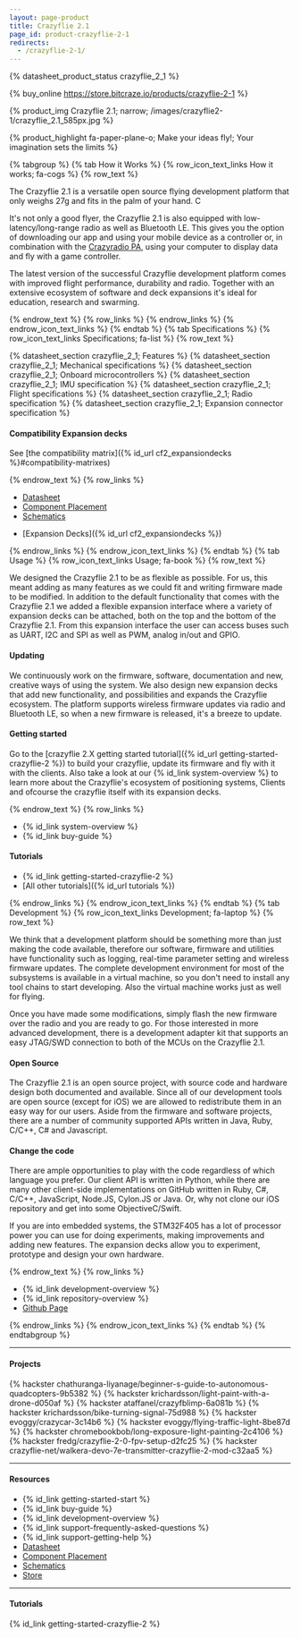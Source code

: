 ```yaml
---
layout: page-product
title: Crazyflie 2.1
page_id: product-crazyflie-2-1
redirects:
  - /crazyflie-2-1/
---
```

{% datasheet_product_status crazyflie_2_1  %}

{% buy_online https://store.bitcraze.io/products/crazyflie-2-1 %}

{% product_img Crazyflie 2.1; narrow;
/images/crazyflie2-1/crazyflie_2.1_585px.jpg
%}





{% product_highlight
fa-paper-plane-o;
Make your ideas fly!; Your imagination sets the limits
%}







{% tabgroup %}
{% tab How it Works %}
{% row_icon_text_links How it works; fa-cogs %}
{% row_text %}

The Crazyflie 2.1 is a versatile open source flying development platform that only weighs 27g and fits in the palm of your hand. C

It's not only a good flyer, the Crazyflie 2.1 is also equipped with low-latency/long-range
radio as well as Bluetooth LE. This gives you the option of downloading our app and using your mobile device as a controller or,
in combination with the [Crazyradio PA](/products/crazyradio-pa/), using your computer to display data and fly with a game
controller.

The latest version of the successful Crazyflie development platform comes with improved flight performance, durability and radio. Together with an extensive ecosystem of software and deck expansions it's ideal for education, research and swarming.



{% endrow_text %}
{% row_links %}
{% endrow_links %}
{% endrow_icon_text_links %}
{% endtab %}
{% tab Specifications %}
{% row_icon_text_links Specifications; fa-list %}
{% row_text %}

{% datasheet_section crazyflie_2_1; Features %}
{% datasheet_section crazyflie_2_1; Mechanical specifications %}
{% datasheet_section crazyflie_2_1; Onboard microcontrollers %}
{% datasheet_section crazyflie_2_1; IMU specification %}
{% datasheet_section crazyflie_2_1; Flight specifications %}
{% datasheet_section crazyflie_2_1; Radio specification %}
{% datasheet_section crazyflie_2_1; Expansion connector specification %}

#### Compatibility Expansion decks
See [the compatibility matrix]({% id_url cf2_expansiondecks %}#compatibility-matrixes)

{% endrow_text %}
{% row_links %}

- [Datasheet](/documentation/hardware/crazyflie_2_1/crazyflie_2_1-datasheet.pdf)
- [Component Placement](/documentation/hardware/crazyflie_2_1/cf2.1_component_placement.pdf)
- [Schematics](/documentation/hardware/crazyflie_2_1/crazyflie_2.1_schematics_rev.b.pdf)
* [Expansion Decks]({% id_url cf2_expansiondecks %})


{% endrow_links %}
{% endrow_icon_text_links %}
{% endtab %}
{% tab Usage %}
{% row_icon_text_links Usage; fa-book %}
{% row_text %}

We designed the Crazyflie 2.1 to be as flexible as possible. For us, this meant adding as many features as we could fit and writing firmware made to be modified. In addition to the default functionality that comes with the Crazyflie 2.1 we added a flexible expansion interface where a variety of expansion
decks can be attached, both on the top and the bottom of the Crazyflie 2.1. From this expansion interface the user can access buses
such as UART, I2C and SPI as well as PWM, analog in/out and GPIO.

#### Updating

We continuously work on the firmware, software, documentation and new, creative ways of using
the system. We also design new expansion decks that add new functionality,
and possibilities and expands the Crazyflie ecosystem.
The platform supports wireless firmware
updates via radio and Bluetooth LE, so when a new firmware is released,
it's a breeze to update.

#### Getting started

Go to the [crazyflie 2.X getting started tutorial]({% id_url getting-started-crazyflie-2 %}) to build your crazyflie, update its firmware and fly with it with the clients. Also take a look at our {% id_link system-overview %} to learn more about the Crazyflie's ecosystem of positioning systems, Clients and ofcourse the crazyflie itself with its expansion decks.



{% endrow_text %}
{% row_links %}

* {% id_link system-overview %}
* {% id_link buy-guide %}
#### Tutorials
* {% id_link getting-started-crazyflie-2 %}
* [All other tutorials]({% id_url tutorials %})

{% endrow_links %}
{% endrow_icon_text_links %}
{% endtab %}
{% tab Development %}
{% row_icon_text_links Development;  fa-laptop %}
{% row_text %}

We think that a development platform should be something more than
just making the code available, therefore our software, firmware
and utilities have functionality such as logging, real-time parameter setting and
wireless firmware updates. The complete development environment for
most of the subsystems is available in a virtual machine, so you
don't need to install any tool chains to start developing. Also the
virtual machine works just as well for flying.

Once you have made some modifications, simply flash the new firmware
over the radio and you are ready to go.
For those interested in more advanced development, there is a
development adapter kit that supports an easy JTAG/SWD connection to
both of the MCUs on the Crazyflie 2.1.

#### Open Source

The Crazyflie 2.1 is an open source project, with source code and
hardware design both documented and available.
Since all of our development tools are open source (except for iOS) we are
allowed to redistribute them in an easy way for our users. Aside from the
firmware and software projects, there are a number of community
supported APIs written in Java, Ruby, C/C++, C# and Javascript.

#### Change the code

There are ample opportunities to play with the code regardless of which language you prefer.
Our client API is written in Python, while there are many other client-side implementations on GitHub written
in Ruby, C#, C/C++, JavaScript, Node.JS, Cylon.JS or Java.
Or, why not clone our iOS repository and get into some ObjectiveC/Swift.

If you are into embedded systems, the STM32F405 has a lot of processor power you can use for doing experiments, making improvements and adding new features. The expansion decks allow you to experiment, prototype and design your own hardware.


{% endrow_text %}
{% row_links %}
- {% id_link development-overview %}
- {% id_link repository-overview %}
- [Github Page](https://github.com/bitcraze)

{% endrow_links %}
{% endrow_icon_text_links %}
{% endtab %}
{% endtabgroup %}

---

#### Projects

{% hackster chathuranga-liyanage/beginner-s-guide-to-autonomous-quadcopters-9b5382 %}
{% hackster krichardsson/light-paint-with-a-drone-d050af %}
{% hackster ataffanel/crazyfblimp-6a081b %}
{% hackster krichardsson/bike-turning-signal-75d988 %}
{% hackster evoggy/crazycar-3c14b6 %}
{% hackster evoggy/flying-traffic-light-8be87d %}
{% hackster chromebookbob/long-exposure-light-painting-2c4106 %}
{% hackster fredg/crazyflie-2-0-fpv-setup-d2fc25 %}
{% hackster crazyflie-net/walkera-devo-7e-transmitter-crazyflie-2-mod-c32aa5 %}

---

#### Resources

- {% id_link getting-started-start %}
- {% id_link buy-guide %}
- {% id_link development-overview %}
- {% id_link support-frequently-asked-questions %}
- {% id_link support-getting-help %}
- [Datasheet](/documentation/hardware/crazyflie_2_1/crazyflie_2_1-datasheet.pdf)
- [Component Placement](/documentation/hardware/crazyflie_2_1/cf2.1_component_placement.pdf)
- [Schematics](/documentation/hardware/crazyflie_2_1/crazyflie_2.1_schematics_rev.b.pdf)
- [Store](https://store.bitcraze.io/products/crazyflie-2-1)

---

#### Tutorials

{% id_link getting-started-crazyflie-2 %}
